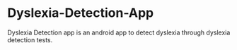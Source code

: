 # Dyslexia-Detection-App
Dyslexia Detection app is an android app to detect dyslexia through dyslexia detection tests.
